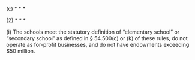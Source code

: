 (c) * * *

(2) * * *

(i) The schools meet the statutory definition of “elementary school” or “secondary school” as defined in § 54.500(c) or (k) of these rules, do not operate as for-profit businesses, and do not have endowments exceeding $50 million.
                                

